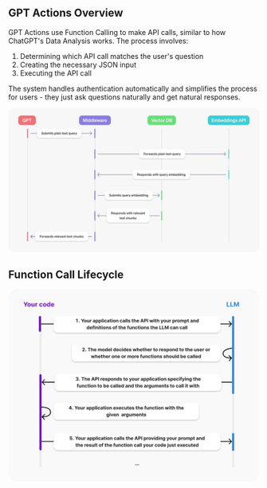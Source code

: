 ## GPT Actions Overview

GPT Actions use Function Calling to make API calls, similar to how ChatGPT's Data Analysis works. The process involves:

1. Determining which API call matches the user's question
2. Creating the necessary JSON input
3. Executing the API call

The system handles authentication automatically and simplifies the process for users - they just ask questions naturally and get natural responses.

![Data Flow](/images/image-1.png)

## Function Call Lifecycle

![Function Call Process](/images/image-2.png)
